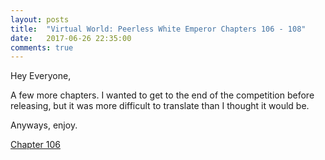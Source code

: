 ```yaml
---
layout: posts
title:  "Virtual World: Peerless White Emperor Chapters 106 - 108"
date:   2017-06-26 22:35:00
comments: true
---
```


Hey Everyone,

A few more chapters. I wanted to get to the end of the competition before releasing, but it was more difficult to translate than I thought it would be.

Anyways, enjoy.

[Chapter 106][vwpwe0106]

[vwpwe0106]: {{site.url}}/translations/vwpwe/0106
